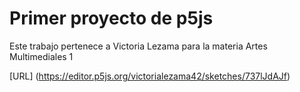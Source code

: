 # Primer proyecto de p5js 

Este trabajo pertenece a Victoria Lezama para la materia Artes Multimediales 1

[URL] (https://editor.p5js.org/victorialezama42/sketches/737lJdAJf)
